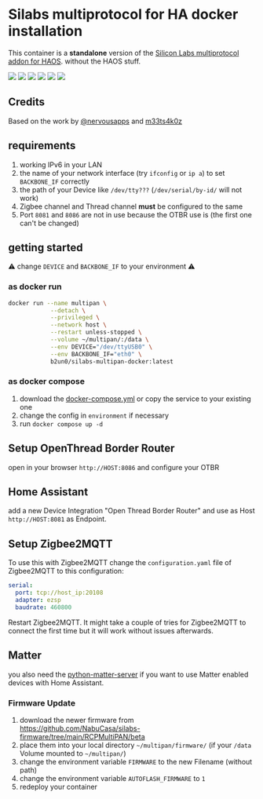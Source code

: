 # Silabs multiprotocol for HA docker installation

This container is a **standalone** version of the [Silicon Labs multiprotocol addon for HAOS](https://skyconnect.home-assistant.io/procedures/enable-multiprotocol/). without the HAOS stuff.

![](https://img.shields.io/github/license/b2un0/silabs-multipan-docker.svg)
![](https://img.shields.io/github/stars/b2un0/silabs-multipan-docker)
![](https://img.shields.io/docker/pulls/b2un0/silabs-multipan-docker.svg)
![](https://img.shields.io/docker/stars/b2un0/silabs-multipan-docker.svg)
![](https://img.shields.io/docker/image-size/b2un0/silabs-multipan-docker.svg)
![](https://github.com/b2un0/dcled/workflows/container/badge.svg)

## Credits

Based on the work by [@nervousapps](https://github.com/nervousapps/haDOCKERaddons/tree/master/silabs-multiprotocol/dockerCustom)
and [m33ts4k0z](https://github.com/m33ts4k0z/silabs-multipan-docker)

## requirements

1. working IPv6 in your LAN
2. the name of your network interface (try `ifconfig` or `ip a`) to set `BACKBONE_IF` correctly
3. the path of your Device like `/dev/tty???` (`/dev/serial/by-id/` will not work)
4. Zigbee channel and Thread channel **must** be configured to the same
5. Port `8081` and `8086` are not in use because the OTBR use is (the first one can't be changed)

## getting started

⚠️ change `DEVICE` and `BACKBONE_IF` to your environment ⚠️

### as docker run

```bash
docker run --name multipan \
            --detach \
            --privileged \
            --network host \
            --restart unless-stopped \
            --volume ~/multipan/:/data \
            --env DEVICE="/dev/ttyUSB0" \
            --env BACKBONE_IF="eth0" \
            b2un0/silabs-multipan-docker:latest
```

### as docker compose

1. download the [docker-compose.yml](docker-compose.yml) or copy the service to your existing one
2. change the config in `environment` if necessary
3. run `docker compose up -d`

## Setup OpenThread Border Router

open in your browser `http://HOST:8086` and configure your OTBR

## Home Assistant

add a new Device Integration "Open Thread Border Router" and use as Host `http://HOST:8081` as Endpoint.

## Setup Zigbee2MQTT

To use this with Zigbee2MQTT change the `configuration.yaml` file of Zigbee2MQTT to this configuration:

```yaml
serial:
  port: tcp://host_ip:20108
  adapter: ezsp
  baudrate: 460800
```

Restart Zigbee2MQTT.
It might take a couple of tries for Zigbee2MQTT to connect the first time but it will work without issues afterwards.

## Matter

you also need the [python-matter-server](https://github.com/home-assistant-libs/python-matter-server) if you want to use Matter enabled devices with Home Assistant.

### Firmware Update

1. download the newer firmware from https://github.com/NabuCasa/silabs-firmware/tree/main/RCPMultiPAN/beta
2. place them into your local directory `~/multipan/firmware/` (if your `/data` Volume mounted to `~/multipan/`)
3. change the environment variable `FIRMWARE` to the new Filename (without path)
4. change the environment variable `AUTOFLASH_FIRMWARE` to `1`
5. redeploy your container

